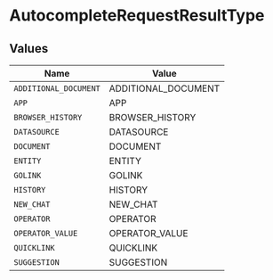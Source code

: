 # AutocompleteRequestResultType


## Values

| Name                  | Value                 |
| --------------------- | --------------------- |
| `ADDITIONAL_DOCUMENT` | ADDITIONAL_DOCUMENT   |
| `APP`                 | APP                   |
| `BROWSER_HISTORY`     | BROWSER_HISTORY       |
| `DATASOURCE`          | DATASOURCE            |
| `DOCUMENT`            | DOCUMENT              |
| `ENTITY`              | ENTITY                |
| `GOLINK`              | GOLINK                |
| `HISTORY`             | HISTORY               |
| `NEW_CHAT`            | NEW_CHAT              |
| `OPERATOR`            | OPERATOR              |
| `OPERATOR_VALUE`      | OPERATOR_VALUE        |
| `QUICKLINK`           | QUICKLINK             |
| `SUGGESTION`          | SUGGESTION            |